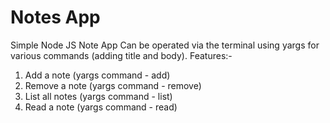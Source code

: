 # Notes App
Simple Node JS Note App
Can be operated via the terminal using yargs for various commands (adding title and body).
Features:-
1. Add a note (yargs command - add)
2. Remove a note (yargs command - remove)
3. List all notes (yargs command - list)
4. Read a note (yargs command - read)
